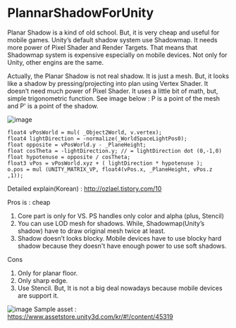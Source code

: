 # PlannarShadowForUnity
Planar Shadow is a kind of old school. But, it is very cheap and useful for mobile games.
Unity’s default shadow system use Shadowmap. It needs more power of Pixel Shader and Render Targets. That means that Shadowmap system is expensive especially on mobile devices. Not only for Unity, other engins are the same. 

Actually, the Planar Shadow is not real shadow. It is just a mesh. But, it looks like a shadow by pressing/projecting into plan using Vertex Shader. It doesn’t need much power of Pixel Shader.
It uses a little bit of math, but, simple trigonometric function. See image below : P is a point of the mesh and P' is a point of the shadow. 

![image](https://github.com/ozlael/PlannarShadowForUnity/blob/master/alittlebitmath.jpg)

```
float4 vPosWorld = mul( _Object2World, v.vertex);
float4 lightDirection = -normalize(_WorldSpaceLightPos0); 
float opposite = vPosWorld.y - _PlaneHeight;
float cosTheta = -lightDirection.y;	// = lightDirection dot (0,-1,0)
float hypotenuse = opposite / cosTheta;
float3 vPos = vPosWorld.xyz + ( lightDirection * hypotenuse );
o.pos = mul (UNITY_MATRIX_VP, float4(vPos.x, _PlaneHeight, vPos.z ,1));  
```

Detailed explain(Korean) : http://ozlael.tistory.com/10

Pros is : cheap
1. Core part is only for VS. PS handles only color and alpha (plus, Stencil)
2. You can use LOD mesh for shadows. While, Shadowmap(Unity’s shadow) have to draw original mesh twice at least.
3. Shadow doesn’t looks blocky. Mobile devices have to use blocky hard shadow because they doesn't have enough power to use soft shadows.

Cons
1. Only for planar floor.
2. Only sharp edge.
3. Use Stencil. But, It is not a big deal nowadays because mobile devices are support it.

![image](http://cfile22.uf.tistory.com/image/260EC04458CB87B32BAD70)
Sample asset : https://www.assetstore.unity3d.com/kr/#!/content/45319
